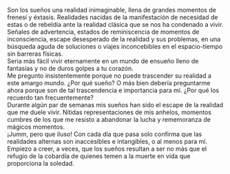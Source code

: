 <!--
.. title: Sueños
.. slug: suenos
.. date: 2011-01-03 12:22:41 UTC-05:00
.. tags: Escritos,Literatura,Sueños,Autoconversación
.. category: Migración/La Flecha Temporal
.. link:
.. description:
.. type: text
.. author: Edward Villegas Pulgarin
-->

Son los sueños una realidad inimaginable, llena de grandes momentos de frenesí y éxtasis. Realidades nacidas de la manifestación de necesidad de estas o de rebeldía ante la realidad clásica que se nos ha condenado a vivir. Señales de advertencia, estados de reminiscencia de momentos de inconsciencia, escape desesperado de la realidad y sus problemas, en una búsqueda aguda de soluciones o viajes inconcebibles en el espacio-tiempo sin barreras físicas.  
Seria más fácil vivir eternamente en un mundo de ensueño lleno de fantasías y no de duros golpes a tu corazón.  
Me pregunto insistentemente porque no puede trascender su realidad a este amargo mundo. ¿Por qué sueño? O más bien debería preguntarme ahora porque son de tal trascendencia e importancia para mí. ¿Por qué los recuerdo tan frecuentemente?  
Durante algún par de semanas mis sueños han sido el escape de la realidad que me duele vivir. Nítidas representaciones de mis anhelos, momentos cumbres de los que me resisto a abandonar la lucha y rememoranza de mágicos momentos.  
¡Jumm, pero que iluso! Con cada día que pasa solo confirma que las realidades alternas son inaccesibles e intangibles, o al menos para mí.
Empiezo a creer, a veces, que los sueños resultan a ser no más que el refugio de la cobardía de quienes temen a la muerte en vida que proporciona la soledad.
